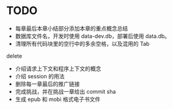 # TODO

* 每章最后本章小结部分添加本章的重点概念总结
* 数据库文件名，开发时使用 data-dev.db，部署后使用 data.db。
* 清理所有代码块里的空行中的多余空格，以及混用的 Tab

delete

* 介绍请求上下文和程序上下文的概念
* 介绍 session 的用法
* 删除每一章最后的推广链接
* 完成挑战，并在挑战一章给出 commit sha
* 生成 epub 和 mobi 格式电子书文件
